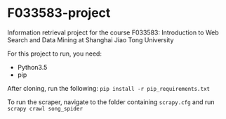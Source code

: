 # F033583-project
Information retrieval project for the course F033583: Introduction to Web Search and Data Mining at Shanghai Jiao Tong University

For this project to run, you need:
- Python3.5
- pip

After cloning, run the following:
`pip install -r pip_requirements.txt`

To run the scraper, navigate to the folder containing `scrapy.cfg` and run
`scrapy crawl song_spider`